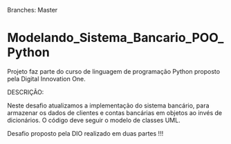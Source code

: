 Branches:  Master

# Modelando_Sistema_Bancario_POO_Python

Projeto faz parte do curso de linguagem de programação Python proposto pela Digital Innovation One.

DESCRIÇÃO:

Neste desafio atualizamos a implementação do sistema bancário, 
para armazenar os dados de clientes e contas bancárias em objetos ao invés de dicionários. 
O código deve seguir o modelo de classes UML.

Desafio proposto pela DIO realizado em duas partes !!!
